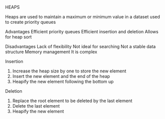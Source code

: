 HEAPS

Heaps are used to maintain a maximum or minimum 
value in a dataset used to create priority queues

Advantages 
Efficient priority queues
Efficient insertion and deletion
Allows for heap sort

Disadvantages 
Lack of flexibility
Not ideal for searching
Not a stable data structure
Memory management
It is complex

Insertion
1. Increase the heap size by one to store the new element
2. Insert the new element and the end of the heap
3. Heapify the new element following the bottom up
   
Deletion

1. Replace the root element to be deleted by the last element
2. Delete the last element
3. Heapify the new element

